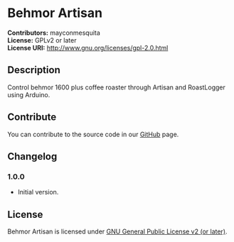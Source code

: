 # Behmor Artisan
**Contributors:** mayconmesquita  
**License:** GPLv2 or later  
**License URI:** http://www.gnu.org/licenses/gpl-2.0.html  

## Description

Control behmor 1600 plus coffee roaster through Artisan and RoastLogger using Arduino.

## Contribute

You can contribute to the source code in our [GitHub](https://github.com/mayconmesquita/behmor-artisan) page.

## Changelog

### 1.0.0 ###

* Initial version.

## License

Behmor Artisan is licensed under [GNU General Public License v2 (or later)](./LICENSE.md).
